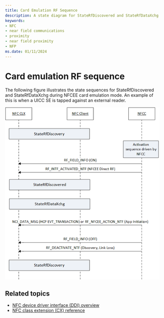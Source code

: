 ```yaml
---
title: Card Emulation RF Sequence
description: A state diagram for StateRfDiscovered and StateRfDataXchg during NFCEE card emulation mode.
keywords:
- NFC
- near field communications
- proximity
- near field proximity
- NFP
ms.date: 01/11/2024
---
```


# Card emulation RF sequence

The following figure illustrates the state sequences for StateRfDiscovered and StateRfDataXchg during NFCEE card emulation mode. An example of this is when a UICC SE is tapped against an external reader.

![card emulation rf sequence.](images/cardemulationrfsequence.png)

## Related topics

- [NFC device driver interface (DDI) overview](/windows-hardware/drivers/ddi/index)
- [NFC class extension (CX) reference](/windows-hardware/drivers/ddi/index)

